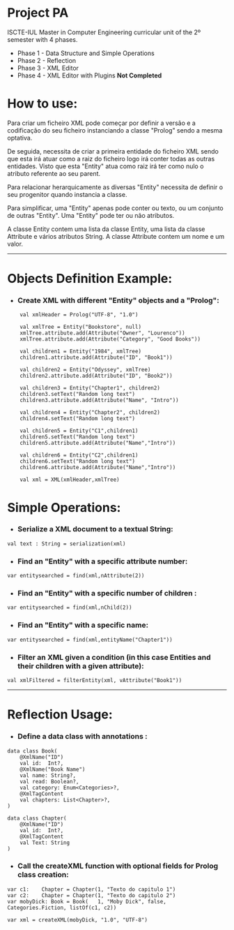 # Project PA

 ISCTE-IUL Master in Computer Engineering curricular unit of the 2º semester with 4 phases.

- Phase 1 - Data Structure and Simple Operations
- Phase 2 - Reflection
- Phase 3 - XML Editor
- Phase 4 - XML Editor with Plugins **Not Completed**

# **How to use:**
Para criar um ficheiro XML pode começar por definir a versão e a codificação do seu  ficheiro instanciando a classe "Prolog" sendo a mesma optativa.

De seguida, necessita de criar a primeira entidade do ficheiro XML sendo que esta irá atuar como  a raiz do ficheiro logo irá conter todas as outras entidades.
Visto que esta "Entity" atua como raiz irá ter como nulo o atributo referente ao seu parent.

Para relacionar herarquicamente as diversas "Entity" necessita de definir o seu progenitor quando instancia a classe.

Para simplificar, uma "Entity" apenas pode conter ou texto, ou um conjunto de outras "Entity".
Uma "Entity" pode ter ou não atributos.

A classe Entity contem uma lista da classe Entity, uma lista da classe Attribute e vários atributos String.
A classe Attribute contem um nome e um valor.
***
# **Objects Definition Example:**

* ### Create XML with different "Entity" objects and a "Prolog":  

```
    val xmlHeader = Prolog("UTF-8", "1.0")

    val xmlTree = Entity("Bookstore", null)
    xmlTree.attribute.add(Attribute("Owner", "Lourenco"))
    xmlTree.attribute.add(Attribute("Category", "Good Books"))

    val children1 = Entity("1984", xmlTree)
    children1.attribute.add(Attribute("ID", "Book1"))

    val children2 = Entity("Odyssey", xmlTree)
    children2.attribute.add(Attribute("ID", "Book2"))

    val children3 = Entity("Chapter1", children2)
    children3.setText("Random long text")
    children3.attribute.add(Attribute("Name", "Intro"))

    val children4 = Entity("Chapter2", children2)
    children4.setText("Random long text")

    val children5 = Entity("C1",children1)
    children5.setText("Random long text")
    children5.attribute.add(Attribute("Name","Intro"))

    val children6 = Entity("C2",children1)
    children6.setText("Random long text")
    children6.attribute.add(Attribute("Name","Intro"))

    val xml = XML(xmlHeader,xmlTree)
```

# **Simple Operations:**

* ### Serialize a XML document to a textual String:
```
val text : String = serialization(xml)
```

* ### Find an "Entity" with a specific attribute number:
```
var entitysearched = find(xml,nAttribute(2))
```

* ### Find an "Entity" with a specific number of children :
```
var entitysearched = find(xml,nChild(2))
```

* ### Find an "Entity" with a specific name:
```
var entitysearched = find(xml,entityName("Chapter1"))
```

* ### Filter an XML given a condition (in this case Entities and their children with a given attribute):
```
val xmlFiltered = filterEntity(xml, vAttribute("Book1"))
```


***
# **Reflection Usage:**


* ### Define a data class with annotations :
```
data class Book(
    @XmlName("ID")
    val id:  Int?,
    @XmlName("Book Name")
    val name: String?,
    val read: Boolean?,
    val category: Enum<Categories>?,
    @XmlTagContent
    val chapters: List<Chapter>?,
)

data class Chapter(
    @XmlName("ID")
    val id:  Int?,
    @XmlTagContent
    val Text: String
)
```
* ### Call the createXML function with optional fields for Prolog class creation:
```
var c1:    Chapter = Chapter(1, "Texto do capitulo 1")
var c2:    Chapter = Chapter(1, "Texto do capitulo 2")
var mobyDick: Book = Book(   1, "Moby Dick", false, Categories.Fiction, listOf(c1, c2))

var xml = createXML(mobyDick, "1.0", "UTF-8")
```









